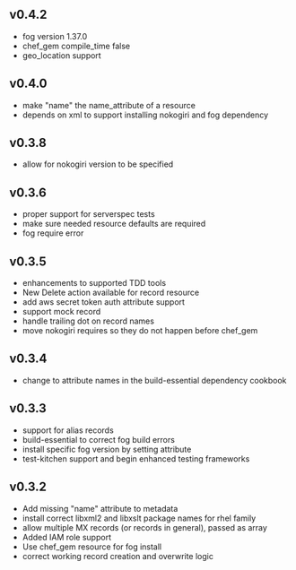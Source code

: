 ## v0.4.2
* fog version 1.37.0
* chef_gem compile_time false
* geo_location support

## v0.4.0
* make "name" the name_attribute of a resource
* depends on xml to support installing nokogiri and fog dependency

## v0.3.8
* allow for nokogiri version to be specified

## v0.3.6
* proper support for serverspec tests
* make sure needed resource defaults are required
* fog require error

## v0.3.5
* enhancements to supported TDD tools
* New Delete action available for record resource
* add aws secret token auth attribute support
* support mock record
* handle trailing dot on record names
* move nokogiri requires so they do not happen before chef_gem

## v0.3.4
* change to attribute names in the build-essential dependency cookbook

## v0.3.3
* support for alias records
* build-essential to correct fog build errors
* install specific fog version by setting attribute
* test-kitchen support and begin enhanced testing frameworks

## v0.3.2
* Add missing "name" attribute to metadata
* install correct libxml2 and libxslt package names for rhel family
* allow multiple MX records (or records in general), passed as array
* Added IAM role support
* Use chef_gem resource for fog install
* correct working record creation and overwrite logic
